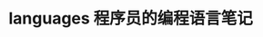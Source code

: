 # languages 程序员的编程语言笔记                
            
                          
                           
                                
             
              
   
 
    
       
